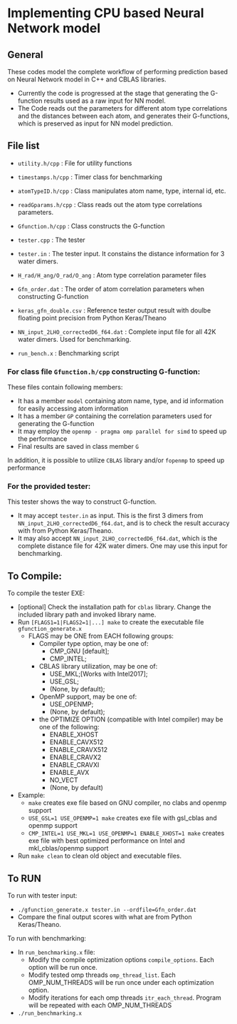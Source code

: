 # Implementing CPU based Neural Network model 

## General
These codes model the complete workflow of performing prediction based on Neural Network model in C++ and CBLAS libraries.  

  - Currently the code is progressed at the stage that generating the G-function results used as a raw input for NN model.
  - The Code reads out the parameters for different atom type correlations and the distances between each atom, and generates their G-functions, which is preserved as input for NN model prediction.

## File list
- `utility.h/cpp`                  : File for utility functions
- `timestamps.h/cpp`               : Timer class for benchmarking
- `atomTypeID.h/cpp`               : Class manipulates atom name, type, internal id, etc.
- `readGparams.h/cpp`              : Class reads out the atom type correlations parameters.
- `Gfunction.h/cpp`                : Class constructs the G-function

- `tester.cpp`                     : The tester
- `tester.in`                      : The tester input. It constains the distance information for 3 water dimers.
- `H_rad/H_ang/O_rad/O_ang`        : Atom type correlation parameter files
- `Gfn_order.dat`                  : The order of atom correlation parameters when constructing G-function
- `keras_gfn_double.csv`           : Reference tester output result with doulbe floating point precision from Python Keras/Theano 
- `NN_input_2LHO_correctedD6_f64.dat` : Complete input file for all 42K water dimers. Used for benchmarking.
- `run_bench.x`                    : Benchmarking script
   
### For class file `Gfunction.h/cpp` constructing G-function:
These files contain following members:  
   - It has a member `model` containing atom name, type, and id information for easily accessing atom information
   - It has a member `GP` containing the correlation parameters used for generating the G-function
   - It may employ the `openmp - pragma omp parallel for simd` to speed up the performance
   - Final results are saved in class member `G` 

In addition, it is possible to utilize `CBLAS` library and/or `fopenmp` to speed up performance
   

### For the provided tester:  
This tester shows the way to construct G-function.
   - It may accept `tester.in` as input. This is the first 3 dimers from `NN_input_2LHO_correctedD6_f64.dat`, and is to check the result accuracy with from Python Keras/Theano.
   - It may also accept `NN_input_2LHO_correctedD6_f64.dat`, which is the complete distance file for 42K water dimers. One may use this input for benchmarking.

## To Compile:
To compile the tester EXE:
   - [optional] Check the installation path for `cblas` library. Change the included library path and invoked library name. 
   - Run `[FLAGS1=1|FLAGS2=1|...] make` to create the executable file `gfunction_generate.x`
      - FLAGS may be ONE from EACH following groups:
        - Compiler type option, may be one of:
          - CMP_GNU [default];
          - CMP_INTEL;
        - CBLAS library utilization, may be one of:
          - USE_MKL;[Works with Intel2017];
          - USE_GSL;
          - (None, by default);
        - OpenMP support, may be one of:
          - USE_OPENMP;
          - (None, by default);
        - the OPTIMIZE OPTION (compatible with Intel compiler) may be one of the following:
            - ENABLE_XHOST
            - ENABLE_CAVX512  
            - ENABLE_CRAVX512  
            - ENABLE_CRAVX2  
            - ENABLE_CRAVXI  
            - ENABLE_AVX  
            - NO_VECT
            - (None, by default)
   - Example:
      - `make` creates exe file based on GNU compiler, no clabs and openmp support
      - `USE_GSL=1 USE_OPENMP=1 make` creates exe file with gsl_cblas and openmp support
      - `CMP_INTEL=1 USE_MKL=1 USE_OPENMP=1 ENABLE_XHOST=1 make` creates exe file with best optimized performance on Intel and mkl_cblas/openmp support
   - Run `make clean` to clean old object and executable files.

## To RUN
To run with tester input:
   - `./gfunction_generate.x tester.in --ordfile=Gfn_order.dat`
   - Compare the final output scores with what are from Python Keras/Theano.  
   
To run with benchmarking:
   - In `run_benchmarking.x` file:
      - Modify the compile optimization options `compile_options`. Each option will be run once.
      - Modify tested omp threads `omp_thread_list`. Each OMP_NUM_THREADS will be run once under each optimization option.
      - Modify iterations for each omp threads `itr_each_thread`. Program will be repeated with each OMP_NUM_THREADS
   -  `./run_benchmarking.x` 
  

